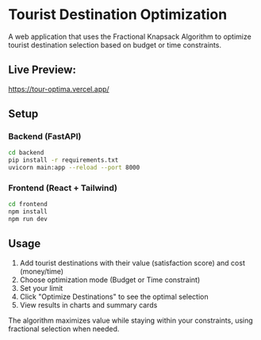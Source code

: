 # Tourist Destination Optimization

A web application that uses the Fractional Knapsack Algorithm to optimize tourist destination selection based on budget or time constraints.

## Live Preview:  
https://tour-optima.vercel.app/

## Setup

### Backend (FastAPI)
```bash
cd backend
pip install -r requirements.txt
uvicorn main:app --reload --port 8000
```

### Frontend (React + Tailwind)
```bash
cd frontend
npm install
npm run dev
```

## Usage

1. Add tourist destinations with their value (satisfaction score) and cost (money/time)
2. Choose optimization mode (Budget or Time constraint)
3. Set your limit
4. Click "Optimize Destinations" to see the optimal selection
5. View results in charts and summary cards

The algorithm maximizes value while staying within your constraints, using fractional selection when needed.
